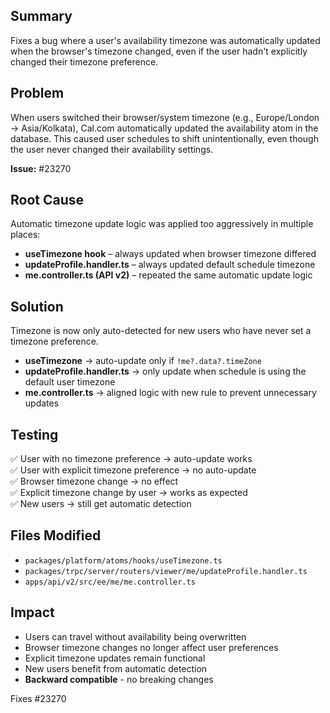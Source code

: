 ## Summary

Fixes a bug where a user's availability timezone was automatically updated when the browser's timezone changed, even if the user hadn't explicitly changed their timezone preference.

## Problem

When users switched their browser/system timezone (e.g., Europe/London → Asia/Kolkata), Cal.com automatically updated the availability atom in the database. This caused user schedules to shift unintentionally, even though the user never changed their availability settings.

**Issue:** #23270

## Root Cause

Automatic timezone update logic was applied too aggressively in multiple places:

- **useTimezone hook** – always updated when browser timezone differed
- **updateProfile.handler.ts** – always updated default schedule timezone  
- **me.controller.ts (API v2)** – repeated the same automatic update logic

## Solution

Timezone is now only auto-detected for new users who have never set a timezone preference.

- **useTimezone** → auto-update only if `!me?.data?.timeZone`
- **updateProfile.handler.ts** → only update when schedule is using the default user timezone
- **me.controller.ts** → aligned logic with new rule to prevent unnecessary updates

## Testing

✅ User with no timezone preference → auto-update works  
✅ User with explicit timezone preference → no auto-update  
✅ Browser timezone change → no effect  
✅ Explicit timezone change by user → works as expected  
✅ New users → still get automatic detection  

## Files Modified

- `packages/platform/atoms/hooks/useTimezone.ts`
- `packages/trpc/server/routers/viewer/me/updateProfile.handler.ts`
- `apps/api/v2/src/ee/me/me.controller.ts`

## Impact

- Users can travel without availability being overwritten
- Browser timezone changes no longer affect user preferences
- Explicit timezone updates remain functional
- New users benefit from automatic detection
- **Backward compatible** - no breaking changes

Fixes #23270

